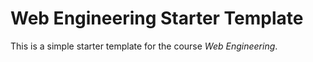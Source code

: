 # Web Engineering Starter Template

This is a simple starter template for the course *Web Engineering*.
